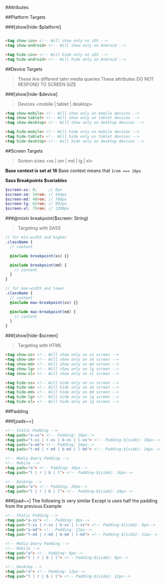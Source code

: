 #Attributes


##Platform Targets

###[show|hide-$platform]

```html

<tag show-ios> <!-- Will show only on iOS -->
<tag show-android> <!-- Will show only on Android -->

<tag hide-ios> <!-- Will hide only on iOS -->
<tag hide-android> <!-- Will hide only on Android -->

```
##Device Targets

> These Are different tahn media queries
> These attributes DO NOT RESPOND TO SCREEN SIZE

###[show|hide-$device]

> Devices <mobile | tablet | desktop>

```html
<tag show-mobile> <!-- Will show only on mobile devices -->
<tag show-tablet> <!-- Will show only on tablet devices -->
<tag show-desktop> <!-- Will show only on desktop devices -->

<tag hide-mobile> <!-- Will hide only on mobile devices -->
<tag hide-tablet> <!-- Will hide only on tablet devices -->
<tag hide-desktop> <!-- Will hide only on desktop devices -->
```

##Screen Targets

> Screen sizes <xs | sm | md | lg | xl>

**Base context is set at 16**
Base context means that `1rem === 16px`

**Sass Breakpoints $variables**

```scss
$screen-xs: 0;     // 0px
$screen-sm: 34rem; // 544px
$screen-md: 48rem; // 768px
$screen-lg: 62rem; // 992px
$screen-xl: 75rem; // 1200px
```

###@mixin breakpoint($screen: String)

> Targeting with SASS

```scss
// for min-width and higher
.className {
  // content

  @include breakpoint(xs) {}

  @include breakpoint(md) {
    // content
  }
}

// for max-width and lower
.className {
  // content
  @include max-breakpoint(xs) {}

  @include max-breakpoint(md) {
    // content
  }
}

```

###[show|hide-$screen]

> Targeting with HTML

```html
<tag show-xs> <!-- Will show only on xs screen -->
<tag show-sm> <!-- Will show only on sm screen -->
<tag show-md> <!-- Will show only on md screen -->
<tag show-lg> <!-- Will show only on lg screen -->
<tag show-xl> <!-- Will show only on xl screen -->

<tag hide-xs> <!-- Will hide only on xs screen -->
<tag hide-sm> <!-- Will hide only on sm screen -->
<tag hide-md> <!-- Will hide only on md screen -->
<tag hide-lg> <!-- Will hide only on lg screen -->
<tag hide-xl> <!-- Will hide only on lg screen -->
```

##Padding

###[pads~=]
```html
<!-- Static Padding -->
<tag pads="a-xs"> <!-- Padding: 16px-->
<tag pads="t-xs | r-xs | b-xs | l-xs"> <!-- Padding-${side}: 16px-->
<tag pads="a-md"> <!-- Padding: 24px-->
<tag pads="t-md | r-md | b-md | l-md"> <!-- Padding-${side}: 24px-->

<!-- Media Query Padding -->
<!-- Mobile -->
<tag pads="a"> <!-- Padding: 16px-->
<tag pads="t | r | b | l"> <!-- Padding-${side}: 16px-->

<!-- Desktop -->
<tag pads="a"> <!-- Padding: 24px-->
<tag pads="t | r | b | l"> <!-- Padding-${side}: 24px-->
```

###[pad~=]
The following Is very similar Except is uses half the padding from the previous Example


```html
<!-- Static Padding -->
<tag pad="a-xs"> <!-- Padding: 8px-->
<tag pad="t-xs | r-xs | b-xs | l-xs"> <!-- Padding-${side}: 8px-->
<tag pad="a-md"> <!-- Padding: 12px-->
<tag pad="t-md | r-md | b-md | l-md"> <!-- Padding-${side}: 12px-->

<!-- Media Query Padding -->
<!-- Mobile -->
<tag pad="a"> <!-- Padding: 8px-->
<tag pad="t | r | b | l"> <!-- Padding-${side}: 8px-->

<!-- Desktop -->
<tag pad="a"> <!-- Padding: 12px-->
<tag pad="t | r | b | l"> <!-- Padding-${side}: 12px-->
```

